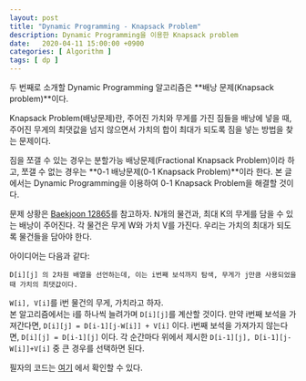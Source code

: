 ```yaml
---
layout: post
title: "Dynamic Programming - Knapsack Problem"
description: Dynamic Programming을 이용한 Knapsack problem
date:   2020-04-11 15:00:00 +0900
categories: [ Algorithm ]
tags: [ dp ]
---
```


두 번째로 소개할 Dynamic Programming 알고리즘은 **배낭 문제(Knapsack problem)**이다.

Knapsack Problem(배낭문제)란, 주어진 가치와 무게를 가진 짐들을 배낭에 넣을 때, 주어진 무게의 최댓값을 넘지 않으면서 가치의 합이 최대가 되도록 짐을 넣는 방법을 찾는 문제이다. 
<!-- more -->
짐을 쪼갤 수 있는 경우는 분할가능 배낭문제(Fractional Knapsack Problem)이라 하고, 쪼갤 수 없는 경우는 **0-1 배낭문제(0-1 Knapsack Problem)**이라 한다. 본 글에서는 Dynamic Programming을 이용하여 0-1 Knapsack Problem을 해결할 것이다.

문제 상황은 [Baekjoon 12865][prob]를 참고하자. N개의 물건과, 최대 K의 무게를 담을 수 있는 배낭이 주어진다. 각 물건은 무게 W와 가치 V를 가진다. 우리는 가치의 최대가 되도록 물건들을 담아야 한다.

아이디어는 다음과 같다: 
```
D[i][j] 의 2차원 배열을 선언하는데, 이는 i번째 보석까지 탐색, 무게가 j만큼 사용되었을 때 가치의 최댓값이다.
```

`W[i], V[i]`를 i번 물건의 무게, 가치라고 하자.   
본 알고리즘에서는 i를 하나씩 늘려가며 `D[i][j]`를 계산할 것이다. 만약 i번째 보석을 가져간다면, `D[i][j] = D[i-1][j-W[i]] + V[i]` 이다. i번째 보석을 가져가지 않는다면, `D[i][j] = D[i-1][j]` 이다. 각 순간마다 위에서 제시한 `D[i-1][j], D[i-1][j-W[i]]+V[i]` 중 큰 경우를 선택하면 된다.

필자의 코드는 [여기][my] 에서 확인할 수 있다.

[prob]: https://www.acmicpc.net/problem/12865
[my]: https://yxxshin.github.io/category/baekjoon/Baekjoon-12865/
